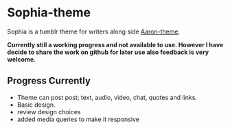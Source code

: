 Sophia-theme
===========================

Sophia is a tumblr theme for writers along side [Aaron-theme](https://github.com/Sianfinlay/Aaron-theme).

__Currently still a working progress and not available to use. However I have decide to share the work on github for later use also feedback is very welcome.__


Progress Currently
---------------------------

-	Theme can post post; text, audio, video, chat, quotes and links.
-	Basic design.
-  review design choices
-  added media queries to make it responsive
